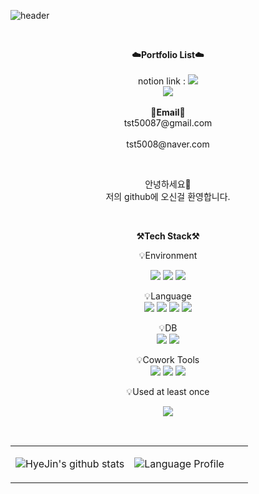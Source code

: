 
![header](https://capsule-render.vercel.app/api?type=waving&color=FF9999&height=300&section=header&text=HyeJin's%20GitHub%20&fontSize=60&desc=Welcome!&descAlignY=64&descAlign=67&fontColor=FFFFFF)

<br>

<p align="center">
    <Strong>☁️Portfolio List☁️</Strong><br><br>
    notion link :  <a href="https://glib-rambutan-fea.notion.site/4d2be02dfcce4f88a62436718344992d" target="_blank"><img src="https://img.shields.io/badge/Notion-000000?style=flat-square&logo=Notion&logoColor=white"/></a>
    <br>
   <a href="https://hits.seeyoufarm.com"><img src="https://hits.seeyoufarm.com/api/count/incr/badge.svg?url=https%3A%2F%2Fgithub.com%2FRHyehin%2Fhit-counter&count_bg=%2379C83D&title_bg=%23555555&icon=&icon_color=%23E7E7E7&title=hits&edge_flat=false"/></a>
<br><br>
<Strong>📧Email📧</Strong><br>tst50087@gmail.com<br> </Strong><br>tst5008@naver.com<br>

</p>

<br>

<p align="center">
안녕하세요👐<br>
저의 github에 오신걸 환영합니다.
</p>

<br>

<p align="center">
    <Strong>⚒️Tech Stack⚒️</Strong><br>
</p>
<p align="center">
    💡Environment<br>
</p>
<p align="center" display="inline-block">
  <img src="https://img.shields.io/badge/Linux-FCC624?style=for-the-badge&logo=Linux&logoColor=white">
  <img src="https://img.shields.io/badge/Windows-0078D6?style=for-the-badge&logo=windows&logoColor=white"> 
  <img src="https://img.shields.io/badge/Ubuntu-E95420?style=for-the-badge&logo=Ubuntu&logoColor=white">
</p>

<p align="center" display="inline-block">
    💡Language <br>
    <img src="https://img.shields.io/badge/C-00599C?style=for-the-badge&logo=c&logoColor=white">
    <img src="https://img.shields.io/badge/Python-3776AB?style=for-the-badge&logo=Python&logoColor=white">
    <img src="https://img.shields.io/badge/C%2B%2B-00599C?style=for-the-badge&logo=cplusplus&logoColor=white">
    <img src="https://img.shields.io/badge/JAVA-007396?style=for-the-badge&logo=java&logoColor=white"> 

</p>
<!-- <p align="center" display="inline-block">
    💡Tools <br>
    <img src="https://img.shields.io/badge/IntelliJ-000000?style=for-the-badge&logo=IntelliJ IDEA&logoColor=white"> 
</p> -->
<p align="center" display="inline-block">
    💡DB <br>
    <img src="https://img.shields.io/badge/mysql-4479A1?style=for-the-badge&logo=mysql&logoColor=white">
    <img src="https://img.shields.io/badge/mariadb-003545?style=for-the-badge&logo=mariadb&logoColor=white">
</p>
<!-- <p align="center" display="inline-block">
    💡DevOps / Infra <br>
    <img src="https://img.shields.io/badge/AWS-232F3E?style=for-the-badge&logo=Amazon AWS&logoColor=white">
    <img src="https://img.shields.io/badge/Docker-2496ED?style=for-the-badge&logo=docker&logoColor=white">
</p> -->
<p align="center" display="inline-block">
    💡Cowork Tools <br>
    <img src="https://img.shields.io/badge/Github-000000?style=for-the-badge&logo=github&logoColor=white">
    <img src="https://img.shields.io/badge/Notion-000000?style=for-the-badge&logo=notion&logoColor=white">
    <img src="https://img.shields.io/badge/Google Slides-4A154B?style=for-the-badge&logo=Google Slides&logoColor=white">
</p>

<p align="center">
    💡Used at least once<br>
</p>
<p align="center" display="inline-block">
  <img src="https://img.shields.io/badge/Android Studio-3DDC84?style=for-the-badge&logo=Android Studio&logoColor=white">

</p>

<br>

<table><tr><td valign="top" width="50%">    

![HyeJin's github stats](https://github-readme-stats.vercel.app/api/?username=RHyeJin&layout=compact&theme=vue&langs_count=5&width=400&height=200&custom_title=Most%20Used%20Languages&card_width=400&hide_border=true&bg_color=FFFFFF&title_color=000000&text_color=000000&hide_title=false&exclude_repo=RHyeJin.github.io&hide=html)

</td><td valign="top" width="50%">

![Language Profile](https://github-readme-stats.vercel.app/api/top-langs/?username=RHyeJin&layout=compact&theme=vue&langs_count=5&width=400&height=200&custom_title=Most%20Used%20Languages&card_width=400&hide_border=true&bg_color=FFFFFF&title_color=000000&text_color=000000&hide_title=false&exclude_repo=RHyeJin.github.io&hide=html)
    
</td></tr></table>  
